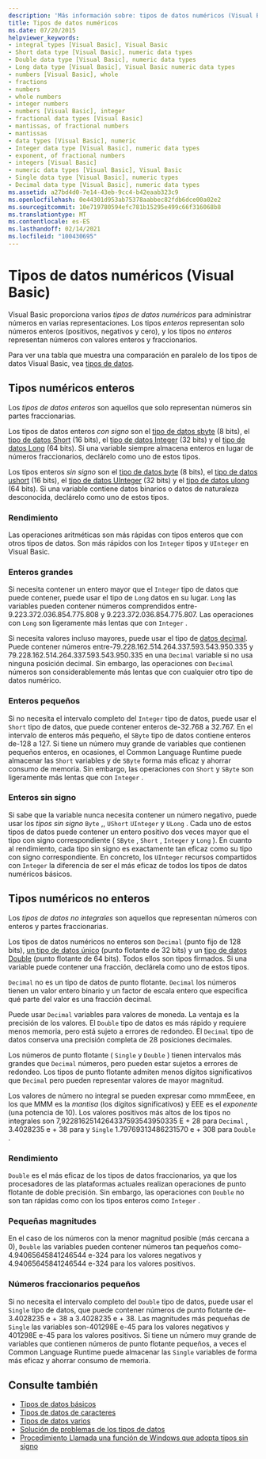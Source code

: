 ```yaml
---
description: 'Más información sobre: tipos de datos numéricos (Visual Basic)'
title: Tipos de datos numéricos
ms.date: 07/20/2015
helpviewer_keywords:
- integral types [Visual Basic], Visual Basic
- Short data type [Visual Basic], numeric data types
- Double data type [Visual Basic], numeric data types
- Long data type [Visual Basic], Visual Basic numeric data types
- numbers [Visual Basic], whole
- fractions
- numbers
- whole numbers
- integer numbers
- numbers [Visual Basic], integer
- fractional data types [Visual Basic]
- mantissas, of fractional numbers
- mantissas
- data types [Visual Basic], numeric
- Integer data type [Visual Basic], numeric data types
- exponent, of fractional numbers
- integers [Visual Basic]
- numeric data types [Visual Basic], Visual Basic
- Single data type [Visual Basic], numeric types
- Decimal data type [Visual Basic], numeric data types
ms.assetid: a27bd4d0-7e14-43eb-9cc4-b42eaab323c9
ms.openlocfilehash: 0e44301d953ab75378aabbec82fdb6dce00a02e2
ms.sourcegitcommit: 10e719780594efc781b15295e499c66f316068b8
ms.translationtype: MT
ms.contentlocale: es-ES
ms.lasthandoff: 02/14/2021
ms.locfileid: "100430695"
---
```

# <a name="numeric-data-types-visual-basic"></a>Tipos de datos numéricos (Visual Basic)

Visual Basic proporciona varios *tipos de datos numéricos* para administrar números en varias representaciones. Los tipos *enteros* representan solo números enteros (positivos, negativos y cero), y los tipos no *enteros* representan números con valores enteros y fraccionarios.  
  
 Para ver una tabla que muestra una comparación en paralelo de los tipos de datos Visual Basic, vea [tipos de datos](../../../language-reference/data-types/index.md).  
  
## <a name="integral-numeric-types"></a>Tipos numéricos enteros  

 Los *tipos de datos enteros* son aquellos que solo representan números sin partes fraccionarias.  
  
 Los tipos de datos enteros *con signo* son el [tipo de datos sbyte](../../../language-reference/data-types/sbyte-data-type.md) (8 bits), el [tipo de datos Short](../../../language-reference/data-types/short-data-type.md) (16 bits), el [tipo de datos Integer](../../../language-reference/data-types/integer-data-type.md) (32 bits) y el [tipo de datos Long](../../../language-reference/data-types/long-data-type.md) (64 bits). Si una variable siempre almacena enteros en lugar de números fraccionarios, declárelo como uno de estos tipos.  
  
 Los tipos enteros *sin signo* son el [tipo de datos byte](../../../language-reference/data-types/byte-data-type.md) (8 bits), el [tipo de datos ushort](../../../language-reference/data-types/ushort-data-type.md) (16 bits), el [tipo de datos UInteger](../../../language-reference/data-types/uinteger-data-type.md) (32 bits) y el [tipo de datos ulong](../../../language-reference/data-types/ulong-data-type.md) (64 bits). Si una variable contiene datos binarios o datos de naturaleza desconocida, declárelo como uno de estos tipos.  
  
### <a name="performance"></a>Rendimiento  

 Las operaciones aritméticas son más rápidas con tipos enteros que con otros tipos de datos. Son más rápidos con los `Integer` tipos y `UInteger` en Visual Basic.  
  
### <a name="large-integers"></a>Enteros grandes  

 Si necesita contener un entero mayor que el `Integer` tipo de datos que puede contener, puede usar el tipo de `Long` datos en su lugar. `Long` las variables pueden contener números comprendidos entre-9.223.372.036.854.775.808 y 9.223.372.036.854.775.807. Las operaciones con `Long` son ligeramente más lentas que con `Integer` .  
  
 Si necesita valores incluso mayores, puede usar el tipo de [datos decimal](../../../language-reference/data-types/decimal-data-type.md). Puede contener números entre-79.228.162.514.264.337.593.543.950.335 y 79.228.162.514.264.337.593.543.950.335 en una `Decimal` variable si no usa ninguna posición decimal. Sin embargo, las operaciones con `Decimal` números son considerablemente más lentas que con cualquier otro tipo de datos numérico.  
  
### <a name="small-integers"></a>Enteros pequeños  

 Si no necesita el intervalo completo del `Integer` tipo de datos, puede usar el `Short` tipo de datos, que puede contener enteros de-32.768 a 32.767. En el intervalo de enteros más pequeño, el `SByte` tipo de datos contiene enteros de-128 a 127. Si tiene un número muy grande de variables que contienen pequeños enteros, en ocasiones, el Common Language Runtime puede almacenar las `Short` variables y de `SByte` forma más eficaz y ahorrar consumo de memoria. Sin embargo, las operaciones con `Short` y `SByte` son ligeramente más lentas que con `Integer` .  
  
### <a name="unsigned-integers"></a>Enteros sin signo  

 Si sabe que la variable nunca necesita contener un número negativo, puede usar los *tipos sin signo* `Byte` ,, `UShort` `UInteger` y `ULong` . Cada uno de estos tipos de datos puede contener un entero positivo dos veces mayor que el tipo con signo correspondiente ( `SByte` , `Short` , `Integer` y `Long` ). En cuanto al rendimiento, cada tipo sin signo es exactamente tan eficaz como su tipo con signo correspondiente. En concreto, los `UInteger` recursos compartidos con `Integer` la diferencia de ser el más eficaz de todos los tipos de datos numéricos básicos.  
  
## <a name="nonintegral-numeric-types"></a>Tipos numéricos no enteros  

 Los *tipos de datos no integrales* son aquellos que representan números con enteros y partes fraccionarias.  
  
 Los tipos de datos numéricos no enteros son `Decimal` (punto fijo de 128 bits), [un tipo de datos único](../../../language-reference/data-types/single-data-type.md) (punto flotante de 32 bits) y un [tipo de datos Double](../../../language-reference/data-types/double-data-type.md) (punto flotante de 64 bits). Todos ellos son tipos firmados. Si una variable puede contener una fracción, declárela como uno de estos tipos.  
  
 `Decimal` no es un tipo de datos de punto flotante. `Decimal` los números tienen un valor entero binario y un factor de escala entero que especifica qué parte del valor es una fracción decimal.  
  
 Puede usar `Decimal` variables para valores de moneda. La ventaja es la precisión de los valores. El `Double` tipo de datos es más rápido y requiere menos memoria, pero está sujeto a errores de redondeo. El `Decimal` tipo de datos conserva una precisión completa de 28 posiciones decimales.  
  
 Los números de punto flotante ( `Single` y `Double` ) tienen intervalos más grandes que `Decimal` números, pero pueden estar sujetos a errores de redondeo. Los tipos de punto flotante admiten menos dígitos significativos que `Decimal` pero pueden representar valores de mayor magnitud.  
  
 Los valores de número no integral se pueden expresar como mmmEeee, en los que MMM es la *mantisa* (los dígitos significativos) y EEE es el *exponente* (una potencia de 10). Los valores positivos más altos de los tipos no integrales son 7,9228162514264337593543950335 E + 28 para `Decimal` , 3.4028235 e + 38 para y `Single` 1.79769313486231570 e + 308 para `Double` .  
  
### <a name="performance"></a>Rendimiento  

 `Double` es el más eficaz de los tipos de datos fraccionarios, ya que los procesadores de las plataformas actuales realizan operaciones de punto flotante de doble precisión. Sin embargo, las operaciones con `Double` no son tan rápidas como con los tipos enteros como `Integer` .  
  
### <a name="small-magnitudes"></a>Pequeñas magnitudes  

 En el caso de los números con la menor magnitud posible (más cercana a 0), `Double` las variables pueden contener números tan pequeños como-4.94065645841246544 e-324 para los valores negativos y 4.94065645841246544 e-324 para los valores positivos.  
  
### <a name="small-fractional-numbers"></a>Números fraccionarios pequeños  

 Si no necesita el intervalo completo del `Double` tipo de datos, puede usar el `Single` tipo de datos, que puede contener números de punto flotante de-3.4028235 e + 38 a 3.4028235 e + 38. Las magnitudes más pequeñas de `Single` las variables son-401298E e-45 para los valores negativos y 401298E e-45 para los valores positivos. Si tiene un número muy grande de variables que contienen números de punto flotante pequeños, a veces el Common Language Runtime puede almacenar las `Single` variables de forma más eficaz y ahorrar consumo de memoria.  
  
## <a name="see-also"></a>Consulte también

- [Tipos de datos básicos](elementary-data-types.md)
- [Tipos de datos de caracteres](character-data-types.md)
- [Tipos de datos varios](miscellaneous-data-types.md)
- [Solución de problemas de los tipos de datos](troubleshooting-data-types.md)
- [Procedimiento Llamada una función de Windows que adopta tipos sin signo](../../com-interop/how-to-call-a-windows-function-that-takes-unsigned-types.md)
